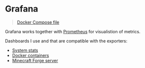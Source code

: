 # Grafana

> [Docker Compose file](../stacks/monitoring.yaml)

Grafana works together with [Prometheus](prometheus.md) for visualistion of metrics.

Dashboards I use and that are compatible with the exporters:
- [System stats](https://grafana.com/grafana/dashboards/1860-node-exporter-full/)
- [Docker containers](https://grafana.com/grafana/dashboards/14282-cadvisor-exporter/)
- [Minecraft Forge server](https://grafana.com/grafana/dashboards/16508-minecraft-server-stats/)

